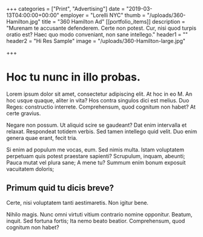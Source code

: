 +++
categories = ["Print", "Advertising"]
date = "2019-03-13T04:00:00+00:00"
employer = "Lorelli NYC"
thumb = "/uploads/360-Hamilton.jpg"
title = "360 Hamilton Ad"
[[portfolio_items]]
description = "Murenam te accusante defenderem. Certe non potest. Cur, nisi quod turpis oratio est? Haec quo modo conveniant, non sane intellego."
header1 = ""
header2 = "Hi Res Sample"
image = "/uploads/360-Hamilton-large.jpg"

+++
# Hoc tu nunc in illo probas.

Lorem ipsum dolor sit amet, consectetur adipiscing elit. At hoc in eo M. An hoc usque quaque, aliter in vita? Hos contra singulos dici est melius. Duo Reges: constructio interrete. Comprehensum, quod cognitum non habet? At certe gravius.

Negare non possum. Ut aliquid scire se gaudeant? Dat enim intervalla et relaxat. Respondeat totidem verbis. Sed tamen intellego quid velit. Duo enim genera quae erant, fecit tria.

Si enim ad populum me vocas, eum. Sed nimis multa. Istam voluptatem perpetuam quis potest praestare sapienti? Scrupulum, inquam, abeunti; Pauca mutat vel plura sane; A mene tu? Summum ením bonum exposuit vacuitatem doloris;

## Primum quid tu dicis breve?

Certe, nisi voluptatem tanti aestimaretis. Non igitur bene.

Nihilo magis. Nunc omni virtuti vitium contrario nomine opponitur. Beatum, inquit. Sed fortuna fortis; Ita nemo beato beatior. Comprehensum, quod cognitum non habet?